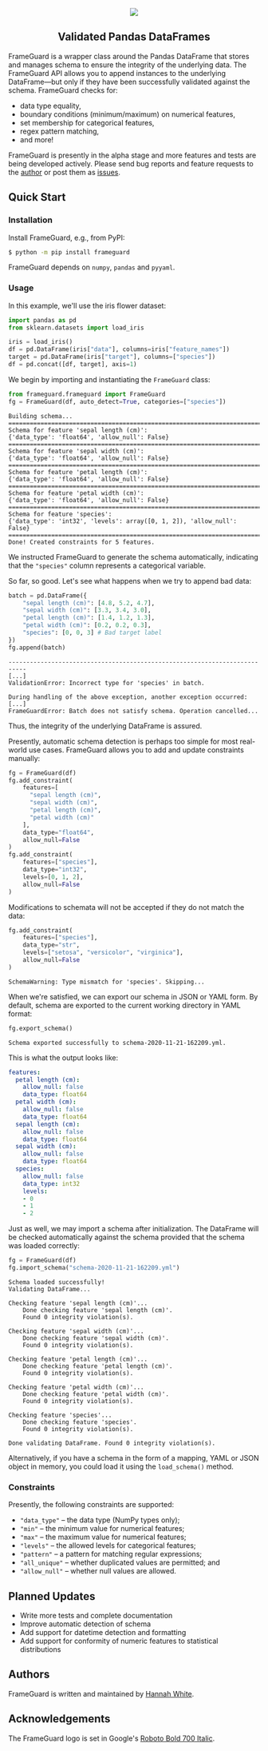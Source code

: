 <p align="center">
  <img src="https://raw.githubusercontent.com/hnnhvwht/frameguard/master/docs/img/frameguard-logo.png">
</p>

<h2 align="center">Validated Pandas DataFrames</h2>

FrameGuard is a wrapper class around the Pandas DataFrame that stores and manages schema to ensure the integrity of the underlying data. The FrameGuard API allows you to append instances to the underlying DataFrame&mdash;but only if they have been successfully validated against the schema. FrameGuard checks for:
- data type equality,
- boundary conditions (minimum/maximum) on numerical features,
- set membership for categorical features,
- regex pattern matching,
- and more!

FrameGuard is presently in the alpha stage and more features and tests are being developed actively. Please send bug reports and feature requests to the [author](mailto:hannah.white@tutanota.com) or post them as [issues](https://github.com/hnnhvwht/frameguard/issues).

## Quick Start

### Installation

Install FrameGuard, e.g., from PyPI:

```bash
$ python -m pip install frameguard
```

FrameGuard depends on `numpy`, `pandas` and `pyyaml`.

### Usage

In this example, we'll use the iris flower dataset:

```python
import pandas as pd
from sklearn.datasets import load_iris

iris = load_iris()
df = pd.DataFrame(iris["data"], columns=iris["feature_names"])
target = pd.DataFrame(iris["target"], columns=["species"])
df = pd.concat([df, target], axis=1)
```

We begin by importing and instantiating the `FrameGuard` class:

```python
from frameguard.frameguard import FrameGuard
fg = FrameGuard(df, auto_detect=True, categories=["species"])
```

```
Building schema...
=============================================================================
Schema for feature 'sepal length (cm)':
{'data_type': 'float64', 'allow_null': False}
=============================================================================
Schema for feature 'sepal width (cm)':
{'data_type': 'float64', 'allow_null': False}
=============================================================================
Schema for feature 'petal length (cm)':
{'data_type': 'float64', 'allow_null': False}
=============================================================================
Schema for feature 'petal width (cm)':
{'data_type': 'float64', 'allow_null': False}
=============================================================================
Schema for feature 'species':
{'data_type': 'int32', 'levels': array([0, 1, 2]), 'allow_null': False}
=============================================================================
Done! Created constraints for 5 features.
```

We instructed FrameGuard to generate the schema automatically, indicating that the `"species"` column represents a categorical variable.

So far, so good. Let's see what happens when we try to append bad data:

```python
batch = pd.DataFrame({
    "sepal length (cm)": [4.8, 5.2, 4.7],
    "sepal width (cm)": [3.3, 3.4, 3.0],
    "petal length (cm)": [1.4, 1.2, 1.3],
    "petal width (cm)": [0.2, 0.2, 0.3],
    "species": [0, 0, 3] # Bad target label
})
fg.append(batch)
```

```
---------------------------------------------------------------------------
[...]
ValidationError: Incorrect type for 'species' in batch.

During handling of the above exception, another exception occurred:
[...]
FrameGuardError: Batch does not satisfy schema. Operation cancelled...
```

Thus, the integrity of the underlying DataFrame is assured.

Presently, automatic schema detection is perhaps too simple for most real-world use cases. FrameGuard allows you to add and update constraints manually:

```python
fg = FrameGuard(df)
fg.add_constraint(
    features=[
      "sepal length (cm)",
      "sepal width (cm)",
      "petal length (cm)",
      "petal width (cm)"
    ],
    data_type="float64",
    allow_null=False
)
fg.add_constraint(
    features=["species"],
    data_type="int32",
    levels=[0, 1, 2],
    allow_null=False
)
```

Modifications to schemata will not be accepted if they do not match the data:

```python
fg.add_constraint(
    features=["species"],
    data_type="str",
    levels=["setosa", "versicolor", "virginica"],
    allow_null=False
)
```

```
SchemaWarning: Type mismatch for 'species'. Skipping...
```

When we're satisfied, we can export our schema in JSON or YAML form. By default, schema are exported to the current working directory in YAML format:

```python
fg.export_schema()
```

```
Schema exported successfully to schema-2020-11-21-162209.yml.
```

This is what the output looks like:

```yaml
features:
  petal length (cm):
    allow_null: false
    data_type: float64
  petal width (cm):
    allow_null: false
    data_type: float64
  sepal length (cm):
    allow_null: false
    data_type: float64
  sepal width (cm):
    allow_null: false
    data_type: float64
  species:
    allow_null: false
    data_type: int32
    levels:
    - 0
    - 1
    - 2
```

Just as well, we may import a schema after initialization. The DataFrame will be checked automatically against the schema provided that the schema was loaded correctly:

```python
fg = FrameGuard(df)
fg.import_schema("schema-2020-11-21-162209.yml")
```

```
Schema loaded successfully!
Validating DataFrame...

Checking feature 'sepal length (cm)'...
	Done checking feature 'sepal length (cm)'.
	Found 0 integrity violation(s).

Checking feature 'sepal width (cm)'...
	Done checking feature 'sepal width (cm)'.
	Found 0 integrity violation(s).

Checking feature 'petal length (cm)'...
	Done checking feature 'petal length (cm)'.
	Found 0 integrity violation(s).

Checking feature 'petal width (cm)'...
	Done checking feature 'petal width (cm)'.
	Found 0 integrity violation(s).

Checking feature 'species'...
	Done checking feature 'species'.
	Found 0 integrity violation(s).

Done validating DataFrame. Found 0 integrity violation(s).
```

Alternatively, if you have a schema in the form of a mapping, YAML or JSON object in memory, you could load it using the `load_schema()` method.

### Constraints

Presently, the following constraints are supported:
- `"data_type"` &ndash; the data type (NumPy types only);
- `"min"` &ndash; the minimum value for numerical features;
- `"max"` &ndash; the maximum value for numerical features;
- `"levels"` &ndash; the allowed levels for categorical features;
- `"pattern"` &ndash; a pattern for matching regular expressions;
- `"all_unique"` &ndash; whether duplicated values are permitted; and
- `"allow_null"` &ndash; whether null values are allowed.

## Planned Updates

- Write more tests and complete documentation
- Improve automatic detection of schema
- Add support for datetime detection and formatting
- Add support for conformity of numeric features to statistical distributions

## Authors

FrameGuard is written and maintained by [Hannah White](mailto:hannah.white@tutanota.com).

## Acknowledgements

The FrameGuard logo is set in Google's [Roboto Bold 700 Italic](https://fonts.google.com/specimen/Roboto).
